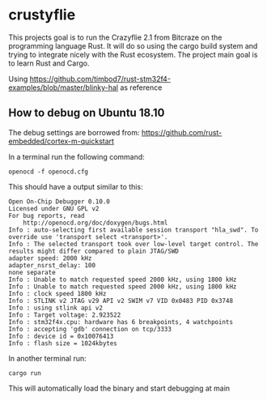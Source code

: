 # crustyflie
This projects goal is to run the Crazyflie 2.1 from Bitcraze on the programming language Rust.
It will do so using the cargo build system and trying to integrate nicely with the Rust ecosystem.
The project main goal is to learn Rust and Cargo.

Using https://github.com/timbod7/rust-stm32f4-examples/blob/master/blinky-hal as reference

## How to debug on Ubuntu 18.10
The debug settings are borrowed from: https://github.com/rust-embedded/cortex-m-quickstart

In a terminal run the following command:
```
openocd -f openocd.cfg
```

This should have a output similar to this:
```
Open On-Chip Debugger 0.10.0
Licensed under GNU GPL v2
For bug reports, read
	http://openocd.org/doc/doxygen/bugs.html
Info : auto-selecting first available session transport "hla_swd". To override use 'transport select <transport>'.
Info : The selected transport took over low-level target control. The results might differ compared to plain JTAG/SWD
adapter speed: 2000 kHz
adapter_nsrst_delay: 100
none separate
Info : Unable to match requested speed 2000 kHz, using 1800 kHz
Info : Unable to match requested speed 2000 kHz, using 1800 kHz
Info : clock speed 1800 kHz
Info : STLINK v2 JTAG v29 API v2 SWIM v7 VID 0x0483 PID 0x3748
Info : using stlink api v2
Info : Target voltage: 2.923522
Info : stm32f4x.cpu: hardware has 6 breakpoints, 4 watchpoints
Info : accepting 'gdb' connection on tcp/3333
Info : device id = 0x10076413
Info : flash size = 1024kbytes
```  
In another terminal run:
```
cargo run
```

This will automatically load the binary and start debugging at main
